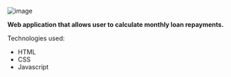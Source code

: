![image](https://user-images.githubusercontent.com/57599008/198896784-3a554af1-40e0-424d-abe0-8eb5ec58e64a.png)

**Web application that allows user to calculate monthly loan repayments.**

Technologies used:
  - HTML
  - CSS
  - Javascript

